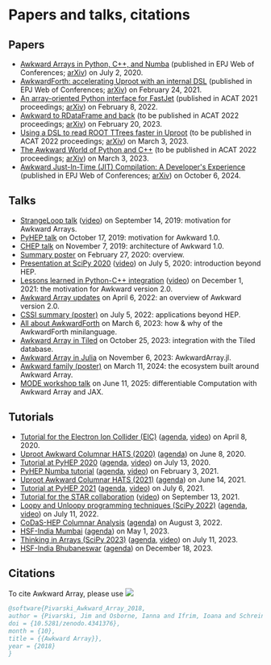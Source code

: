 # Papers and talks, citations

## Papers

   * [Awkward Arrays in Python, C++, and Numba](https://doi.org/10.1051/epjconf/202024505023) (published in EPJ Web of Conferences; [arXiv](https://arxiv.org/abs/2001.06307)) on July 2, 2020.
   * [AwkwardForth: accelerating Uproot with an internal DSL](https://doi.org/10.1051/epjconf/202125103002) (published in EPJ Web of Conferences; [arXiv](https://arxiv.org/abs/2102.13516)) on February 24, 2021.
   * [An array-oriented Python interface for FastJet](https://doi.org/10.1088/1742-6596/2438/1/012011) (published in ACAT 2021 proceedings; [arXiv](https://arxiv.org/abs/2202.03911)) on February 8, 2022.
   * [Awkward to RDataFrame and back](https://doi.org/10.48550/arXiv.2302.09860) (to be published in ACAT 2022 proceedings; [arXiv](https://arxiv.org/abs/2302.09860)) on February 20, 2023.
   * [Using a DSL to read ROOT TTrees faster in Uproot](https://doi.org/10.48550/arXiv.2303.02202) (to be published in ACAT 2022 proceedings; [arXiv](https://arxiv.org/abs/2303.02202)) on March 3, 2023.
   * [The Awkward World of Python and C++](https://doi.org/10.48550/arXiv.2303.02205) (to be published in ACAT 2022 proceedings; [arXiv](https://arxiv.org/abs/2303.02205)) on March 3, 2023.
   * [Awkward Just-In-Time (JIT) Compilation: A Developer's Experience](https://doi.org/10.1051/epjconf/202429506003) (published in EPJ Web of Conferences; [arXiv](https://arxiv.org/abs/2310.01461)) on October 6, 2024.

## Talks

   * [StrangeLoop talk](https://www.thestrangeloop.com/2019/jagged-ragged-awkward-arrays.html) ([video](https://youtu.be/2NxWpU7NArk)) on September 14, 2019: motivation for Awkward Arrays.
   * [PyHEP talk](https://indico.cern.ch/event/833895/contributions/3577882) on October 17, 2019: motivation for Awkward 1.0.
   * [CHEP talk](https://indico.cern.ch/event/773049/contributions/3473258) on November 7, 2019: architecture of Awkward 1.0.
   * [Summary poster](https://github.com/jpivarski/2020-02-27-irishep-poster/blob/master/pivarski-irishep-poster.pdf) on February 27, 2020: overview.
   * [Presentation at SciPy 2020](http://conference.scipy.org.s3-website-us-east-1.amazonaws.com/proceedings/scipy2020/jim_pivarski.html) ([video](https://youtu.be/WlnUF3LRBj4)) on July 5, 2020: introduction beyond HEP.
   * [Lessons learned in Python-C++ integration](https://indico.cern.ch/event/855454/contributions/4605044/) ([video](https://videos.cern.ch/record/2295164)) on December 1, 2021: the motivation for Awkward version 2.0.
   * [Awkward Array updates](https://indico.cern.ch/event/1140031/) on April 6, 2022: an overview of Awkward version 2.0.
   * [CSSI summary (poster)](https://github.com/jpivarski-talks/2022-07-25-cssi-meeting-poster/blob/main/pivarski-awkward-cssi-poster.pdf) on July 5, 2022: applications beyond HEP.
   * [All about AwkwardForth](https://github.com/jpivarski-talks/2023-03-06-awkwardforth-for-atlas/blob/main/main.pdf) on March 6, 2023: how & why of the AwkwardForth minilanguage.
   * [Awkward Array in Tiled](https://indico.cern.ch/event/1311780/) on October 25, 2023: integration with the Tiled database.
   * [Awkward Array in Julia](https://indico.cern.ch/event/1292759/contributions/5613061/) on November 6, 2023: AwkwardArray.jl.
   * [Awkward family (poster)](https://github.com/jpivarski-talks/2024-03-11-acat2024-awkward-family-poster/blob/main/pivarski-acat2024-poster.pdf) on March 11, 2024: the ecosystem built around Awkward Array.
   * [MODE workshop talk](https://indi.to/8WZTS) on June 11, 2025: differentiable Computation with Awkward Array and JAX.

## Tutorials

   * [Tutorial for the Electron Ion Collider (EIC)](https://github.com/jpivarski-talks/2020-04-08-eic-jlab) ([agenda](https://indico.bnl.gov/event/8242/), [video](https://www.youtube.com/watch?v=FoxNS6nlbD0)) on April 8, 2020.
   * [Uproot Awkward Columnar HATS (2020)](https://github.com/jpivarski-talks/2020-06-08-uproot-awkward-columnar-hats) ([agenda](https://indico.cern.ch/event/917675)) on June 8, 2020.
   * [Tutorial at PyHEP 2020](https://github.com/jpivarski-talks/2020-07-13-pyhep2020-tutorial) ([agenda](https://indico.cern.ch/event/882824/timetable), [video](https://youtu.be/ea-zYLQBS4U)) on July 13, 2020.
   * [PyHEP Numba tutorial](https://github.com/jpivarski-talks/2021-02-03-pyhep-numba-tutorial) ([agenda](https://indico.cern.ch/event/985350/), [video](https://youtu.be/X_BJrmofRWQ)) on February 3, 2021.
   * [Uproot Awkward Columnar HATS (2021)](https://github.com/jpivarski-talks/2021-06-14-uproot-awkward-columnar-hats) ([agenda](https://indico.cern.ch/event/1042866/)) on June 14, 2021.
   * [Tutorial at PyHEP 2021](https://github.com/jpivarski-talks/2021-07-06-pyhep-uproot-awkward-tutorial) ([agenda](https://indico.cern.ch/event/1019958/timetable/#20210705.detailed), [video](https://youtu.be/s47Nz0h0vcg)) on July 6, 2021.
   * [Tutorial for the STAR collaboration](https://github.com/jpivarski-talks/2021-09-13-star-uproot-awkward-tutorial) ([video](https://youtu.be/NnU_zp5s1MY)) on September 13, 2021.
   * [Loopy and Unloopy programming techniques (SciPy 2022)](https://github.com/jpivarski-talks/2022-07-11-scipy-loopy-tutorial) ([agenda](https://www.scipy2022.scipy.org/tutorials-schedule), [video](https://youtu.be/Dovyd72eD70)) on July 11, 2022.
   * [CoDaS-HEP Columnar Analysis](https://github.com/jpivarski-talks/2022-08-03-codas-hep-columnar-tutorial) ([agenda](https://indico.cern.ch/event/1151367/timetable/#41-columnar-data-analysis)) on August 3, 2022.
   * [HSF-India Mumbai](https://github.com/jpivarski-talks/2023-05-01-hsf-india-tutorial) ([agenda](https://indico.cern.ch/event/1254939/)) on May 1, 2023.
   * [Thinking in Arrays (SciPy 2023)](https://github.com/jpivarski-talks/2023-07-11-scipy2023-tutorial-thinking-in-arrays) ([agenda](https://www.scipy2023.scipy.org/schedule/), [video](https://youtu.be/d7etLJeK20M?si=m9b3YttCtz8nP31g)) on July 11, 2023.
   * [HSF-India Bhubaneswar](https://github.com/jpivarski-talks/2023-12-18-hsf-india-tutorial-bhubaneswar) ([agenda](https://indico.cern.ch/event/1328624/)) on December 18, 2023.

## Citations

To cite Awkward Array, please use [![](https://zenodo.org/badge/DOI/10.5281/zenodo.4341376.svg)](https://doi.org/10.5281/zenodo.4341376)

```bibtex
@software{Pivarski_Awkward_Array_2018,
author = {Pivarski, Jim and Osborne, Ianna and Ifrim, Ioana and Schreiner, Henry and Hollands, Angus and Biswas, Anish and Das, Pratyush and Roy Choudhury, Santam and Smith, Nicholas and Goyal, Manasvi},
doi = {10.5281/zenodo.4341376},
month = {10},
title = {{Awkward Array}},
year = {2018}
}
```
